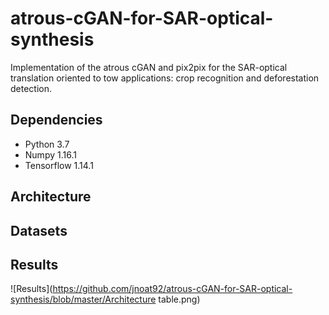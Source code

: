 

# atrous-cGAN-for-SAR-optical-synthesis

Implementation of the atrous cGAN and pix2pix for the SAR-optical translation oriented to tow applications: crop recognition and deforestation detection.

## Dependencies

- Python 3.7
- Numpy 1.16.1
- Tensorflow 1.14.1

## Architecture



## Datasets

## Results


![Results](https://github.com/jnoat92/atrous-cGAN-for-SAR-optical-synthesis/blob/master/Architecture table.png)
